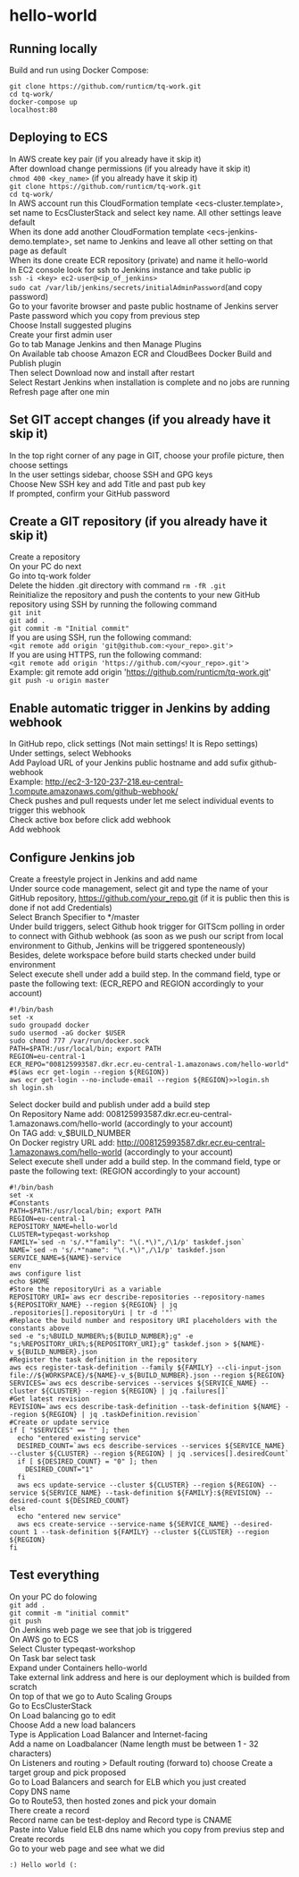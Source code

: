 hello-world
===========

## Running locally

Build and run using Docker Compose:

`git clone https://github.com/runticm/tq-work.git`  
`cd tq-work/`  
`docker-compose up`  
`localhost:80`  


## Deploying to ECS

In AWS create key pair (if you already have it skip it)  
After download change permissions (if you already have it skip it)  
`chmod 400 <key_name>` (if you already have it skip it)  
`git clone https://github.com/runticm/tq-work.git`  
`cd tq-work/`  
In AWS account run this CloudFormation template <ecs-cluster.template>, set name to EcsClusterStack and select key name. All other settings leave default  
When its done add another CloudFormation template <ecs-jenkins-demo.template>, set name to Jenkins and leave all other setting on that page as default  
When its done create ECR repository (private) and name it hello-world  
In EC2 console look for ssh to Jenkins instance and take public ip  
`ssh -i <key> ec2-user@<ip_of_jenkins>`  
`sudo cat /var/lib/jenkins/secrets/initialAdminPassword`(and copy password)    
Go to your favorite browser and paste public hostname of Jenkins server  
Paste password which you copy from previous step  
Choose Install suggested plugins  
Create your first admin user  
Go to tab Manage Jenkins and then Manage Plugins  
On Available tab choose Amazon ECR and CloudBees Docker Build and Publish plugin  
Then select Download now and install after restart  
Select Restart Jenkins when installation is complete and no jobs are running  
Refresh page after one min  
	
## Set GIT accept changes (if you already have it skip it)
In the top right corner of any page in GIT, choose your profile picture, then choose settings  
In the user settings sidebar, choose SSH and GPG keys  
Choose New SSH key and add Title and past pub key  
If prompted, confirm your GitHub password  

## Create a GIT repository (if you already have it skip it)
Create a repository  
On your PC do next  
Go into tq-work folder  
Delete the hidden .git directory with command 
`rm -fR .git`  
Reinitialize the repository and push the contents to your new GitHub repository using SSH by running the following command  
`git init`  
`git add .`  
`git commit -m "Initial commit"`  
If you are using SSH, run the following command:  
`<git remote add origin 'git@github.com:<your_repo>.git'>`  
If you are using HTTPS, run the following command:  
`<git remote add origin 'https://github.com/<your_repo>.git'>`  
Example: git remote add origin 'https://github.com/runticm/tq-work.git'  
`git push -u origin master`  
    
## Enable automatic trigger in Jenkins by adding webhook
In GitHub repo, click settings (Not main settings! It is Repo settings)  
Under settings, select Webhooks  
Add Payload URL of your Jenkins public hostname and add sufix github-webhook  
Example: http://ec2-3-120-237-218.eu-central-1.compute.amazonaws.com/github-webhook/  
Check pushes and pull requests under let me select individual events to trigger this webhook  
Check active box before click add webhook  
Add webhook  

## Configure Jenkins job
Create a freestyle project in Jenkins and add name  
Under source code management, select git and type the name of your GitHub repository, https://github.com/your_repo.git (if it is public then this is done if not add Credentials)  
Select Branch Specifier to */master  
Under build triggers, select Github hook trigger for GITScm polling in order to connect with Github webhook (as soon as we push our script from local environment to Github, Jenkins will be triggered sponteneously)  
Besides, delete workspace before build starts checked under build environment  
Select execute shell under add a build step. In the command field, type or paste the following text: (ECR_REPO and REGION accordingly to your account)  

```
#!/bin/bash
set -x
sudo groupadd docker
sudo usermod -aG docker $USER
sudo chmod 777 /var/run/docker.sock
PATH=$PATH:/usr/local/bin; export PATH
REGION=eu-central-1
ECR_REPO="008125993587.dkr.ecr.eu-central-1.amazonaws.com/hello-world"
#$(aws ecr get-login --region ${REGION})
aws ecr get-login --no-include-email --region ${REGION}>>login.sh
sh login.sh
```

Select docker build and publish under add a build step  
On Repository Name add: 008125993587.dkr.ecr.eu-central-1.amazonaws.com/hello-world (accordingly to your account)  
On TAG add: v_$BUILD_NUMBER  
On Docker registry URL add: http://008125993587.dkr.ecr.eu-central-1.amazonaws.com/hello-world (accordingly to your account)  
Select execute shell under add a build step. In the command field, type or paste the following text: (REGION accordingly to your account)  

```
#!/bin/bash
set -x
#Constants
PATH=$PATH:/usr/local/bin; export PATH
REGION=eu-central-1
REPOSITORY_NAME=hello-world
CLUSTER=typeqast-workshop
FAMILY=`sed -n 's/.*"family": "\(.*\)",/\1/p' taskdef.json`
NAME=`sed -n 's/.*"name": "\(.*\)",/\1/p' taskdef.json`
SERVICE_NAME=${NAME}-service
env
aws configure list
echo $HOME
#Store the repositoryUri as a variable
REPOSITORY_URI=`aws ecr describe-repositories --repository-names ${REPOSITORY_NAME} --region ${REGION} | jq .repositories[].repositoryUri | tr -d '"'`
#Replace the build number and respository URI placeholders with the constants above
sed -e "s;%BUILD_NUMBER%;${BUILD_NUMBER};g" -e "s;%REPOSITORY_URI%;${REPOSITORY_URI};g" taskdef.json > ${NAME}-v_${BUILD_NUMBER}.json
#Register the task definition in the repository
aws ecs register-task-definition --family ${FAMILY} --cli-input-json file://${WORKSPACE}/${NAME}-v_${BUILD_NUMBER}.json --region ${REGION}
SERVICES=`aws ecs describe-services --services ${SERVICE_NAME} --cluster ${CLUSTER} --region ${REGION} | jq .failures[]`
#Get latest revision
REVISION=`aws ecs describe-task-definition --task-definition ${NAME} --region ${REGION} | jq .taskDefinition.revision`
#Create or update service
if [ "$SERVICES" == "" ]; then
  echo "entered existing service"
  DESIRED_COUNT=`aws ecs describe-services --services ${SERVICE_NAME} --cluster ${CLUSTER} --region ${REGION} | jq .services[].desiredCount`
  if [ ${DESIRED_COUNT} = "0" ]; then
    DESIRED_COUNT="1"
  fi
  aws ecs update-service --cluster ${CLUSTER} --region ${REGION} --service ${SERVICE_NAME} --task-definition ${FAMILY}:${REVISION} --desired-count ${DESIRED_COUNT}
else
  echo "entered new service"
  aws ecs create-service --service-name ${SERVICE_NAME} --desired-count 1 --task-definition ${FAMILY} --cluster ${CLUSTER} --region ${REGION}
fi
```

## Test everything
On your PC do folowing  
`git add .`  
`git commit -m "initial commit"`  
`git push`  
On Jenkins web page we see that job is triggered  
On AWS go to ECS  
Select Cluster typeqast-workshop  
On Task bar select task  
Expand under Containers hello-world  
Take external link address and here is our deployment which is builded from scratch  
On top of that we go to Auto Scaling Groups  
Go to EcsClusterStack  
On Load balancing go to edit  
Choose Add a new load balancers  
Type is Application Load Balancer and Internet-facing  
Add a name on Loadbalancer (Name length must be between 1 - 32 characters)  
On Listeners and routing > Default routing (forward to) choose Create a target group and pick proposed  
Go to Load Balancers and search for ELB which you just created  
Copy DNS name  
Go to Route53, then hosted zones and pick your domain  
There create a record  
Record name can be test-deploy and Record type is CNAME  
Paste into Value field ELB dns name which you copy from previus step and Create records  
Go to your web page and see what we did  

	:) Hello world (:
